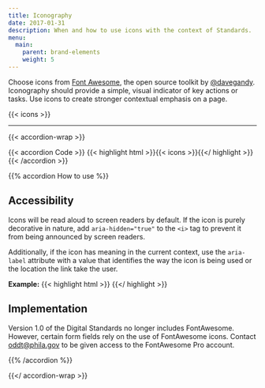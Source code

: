 ```yaml
---
title: Iconography
date: 2017-01-31
description: When and how to use icons with the context of Standards.
menu:
  main:
    parent: brand-elements
    weight: 5
---
```


Choose icons from <a href="http://fontawesome.io/" class="external">Font Awesome</a>, the open source toolkit by <a href="https://twitter.com/davegandy" class="external">@davegandy</a>. Iconography should provide a simple, visual indicator of key actions or tasks. Use icons to create stronger contextual emphasis on a page.

{{< icons >}}

---

{{< accordion-wrap >}}

{{< accordion Code >}}
  {{< highlight html >}}{{< icons >}}{{</ highlight >}}
{{< /accordion >}}

{{% accordion How to use %}}
## Accessibility

Icons will be read aloud to screen readers by default. If the icon is purely decorative in nature, add `aria-hidden="true"` to the `<i>` tag to prevent it from being announced by screen readers.

Additionally, if the icon has meaning in the current context, use the `aria-label` attribute with a value that identifies the way the icon is being used or the location the link take the user.

**Example:** {{< highlight html >}}
<a class="site-search" aria-label="Search">
  <i class="fas fa-search fa-2x" aria-hidden="true"></i>
</a>
{{</ highlight >}}

## Implementation
Version 1.0 of the Digital Standards no longer includes FontAwesome. However, certain form fields rely on the use of FontAwesome icons. Contact <a href="mailto:oddt@phila.gov">oddt@phila.gov</a> to be given access to the FontAwesome Pro account. 

{{% /accordion %}}

{{</ accordion-wrap >}}
